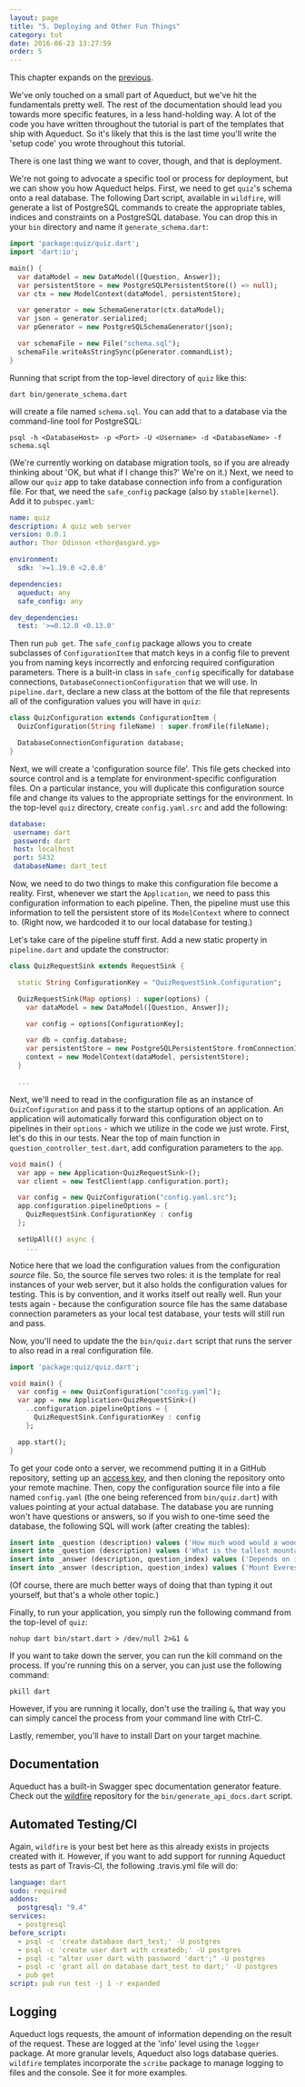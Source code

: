 ```yaml
---
layout: page
title: "5. Deploying and Other Fun Things"
category: tut
date: 2016-06-23 13:27:59
order: 5
---
```


This chapter expands on the [previous](model-relationships-and-joins.html).

We've only touched on a small part of Aqueduct, but we've hit the fundamentals pretty well. The rest of the documentation should lead you towards more specific features, in a less hand-holding way. A lot of the code you have written throughout the tutorial is part of the templates that ship with Aqueduct. So it's likely that this is the last time you'll write the 'setup code' you wrote throughout this tutorial.

There is one last thing we want to cover, though, and that is deployment.

We're not going to advocate a specific tool or process for deployment, but we can show you how Aqueduct helps. First, we need to get `quiz`'s schema onto a real database. The following Dart script, available in `wildfire`, will generate a list of PostgreSQL commands to create the appropriate tables, indices and constraints on a PostgreSQL database. You can drop this in your `bin` directory and name it `generate_schema.dart`:

```dart
import 'package:quiz/quiz.dart';
import 'dart:io';

main() {
  var dataModel = new DataModel([Question, Answer]);
  var persistentStore = new PostgreSQLPersistentStore(() => null);
  var ctx = new ModelContext(dataModel, persistentStore);

  var generator = new SchemaGenerator(ctx.dataModel);
  var json = generator.serialized;
  var pGenerator = new PostgreSQLSchemaGenerator(json);

  var schemaFile = new File("schema.sql");
  schemaFile.writeAsStringSync(pGenerator.commandList);
}
```

Running that script from the top-level directory of `quiz` like this:

```
dart bin/generate_schema.dart
```

will create a file named `schema.sql`. You can add that to a database via the command-line tool for PostgreSQL:

```
psql -h <DatabaseHost> -p <Port> -U <Username> -d <DatabaseName> -f schema.sql
```

(We're currently working on database migration tools, so if you are already thinking about 'OK, but what if I change this?' We're on it.) Next, we need to allow our `quiz` app to take database connection info from a configuration file. For that, we need the `safe_config` package (also by `stable|kernel`). Add it to `pubspec.yaml`:

```yaml
name: quiz
description: A quiz web server
version: 0.0.1
author: Thor Odinson <thor@asgard.yg>

environment:
  sdk: '>=1.19.0 <2.0.0'

dependencies:
  aqueduct: any
  safe_config: any

dev_dependencies:
  test: '>=0.12.0 <0.13.0'
```

Then run `pub get`. The `safe_config` package allows you to create subclasses of `ConfigurationItem` that match keys in a config file to prevent you from naming keys incorrectly and enforcing required configuration parameters. There is a built-in class in `safe_config` specifically for database connections, `DatabaseConnectionConfiguration` that we will use. In `pipeline.dart`, declare a new class at the bottom of the file that represents all of the configuration values you will have in `quiz`:

```dart
class QuizConfiguration extends ConfigurationItem {
  QuizConfiguration(String fileName) : super.fromFile(fileName);

  DatabaseConnectionConfiguration database;
}
```

Next, we will create a 'configuration source file'. This file gets checked into source control and is a template for environment-specific configuration files. On a particular instance, you will duplicate this configuration source file and change its values to the appropriate settings for the environment. In the top-level `quiz` directory, create `config.yaml.src` and add the following:

```yaml
database:
 username: dart
 password: dart
 host: localhost
 port: 5432
 databaseName: dart_test  
```

Now, we need to do two things to make this configuration file become a reality. First, whenever we start the `Application`, we need to pass this configuration information to each pipeline. Then, the pipeline must use this information to tell the persistent store of its `ModelContext` where to connect to. (Right now, we hardcoded it to our local database for testing.)

Let's take care of the pipeline stuff first. Add a new static property in `pipeline.dart` and update the constructor:

```dart
class QuizRequestSink extends RequestSink {

  static String ConfigurationKey = "QuizRequestSink.Configuration";

  QuizRequestSink(Map options) : super(options) {
    var dataModel = new DataModel([Question, Answer]);

    var config = options[ConfigurationKey];

    var db = config.database;
    var persistentStore = new PostgreSQLPersistentStore.fromConnectionInfo(db.username, db.password, db.host, db.port, db.databaseName);
    context = new ModelContext(dataModel, persistentStore);
  }

  ...
```

Next, we'll need to read in the configuration file as an instance of `QuizConfiguration` and pass it to the startup options of an application. An application will automatically forward this configuration object on to pipelines in their `options` - which we utilize in the code we just wrote. First, let's do this in our tests. Near the top of main function in `question_controller_test.dart`, add configuration parameters to the `app`.

```dart
void main() {
  var app = new Application<QuizRequestSink>();
  var client = new TestClient(app.configuration.port);

  var config = new QuizConfiguration("config.yaml.src");
  app.configuration.pipelineOptions = {
    QuizRequestSink.ConfigurationKey : config
  };

  setUpAll(() async {
    ...
```

Notice here that we load the configuration values from the configuration *source* file. So, the source file serves two roles: it is the template for real instances of your web server, but it also holds the configuration values for testing. This is by convention, and it works itself out really well. Run your tests again - because the configuration source file has the same database connection parameters as your local test database, your tests will still run and pass.

Now, you'll need to update the the `bin/quiz.dart` script that runs the server to also read in a real configuration file.

```dart
import 'package:quiz/quiz.dart';

void main() {
  var config = new QuizConfiguration("config.yaml");
  var app = new Application<QuizRequestSink>()
    ..configuration.pipelineOptions = {
      QuizRequestSink.ConfigurationKey : config
    };

  app.start();
}
```

To get your code onto a server, we recommend putting it in a GitHub repository, setting up an [access key](https://help.github.com/articles/generating-an-ssh-key/), and then cloning the repository onto your remote machine. Then, copy the configuration source file into a file named `config.yaml` (the one being referenced from `bin/quiz.dart`) with values pointing at your actual database. The database you are running won't have questions or answers, so if you wish to one-time seed the database, the following SQL will work (after creating the tables):

```sql
insert into _question (description) values ('How much wood would a woodchuck chuck?');
insert into _question (description) values ('What is the tallest mountain?');
insert into _answer (description, question_index) values ('Depends on if it can.', 1);
insert into _answer (description, question_index) values ('Mount Everest.', 2);
```

(Of course, there are much better ways of doing that than typing it out yourself, but that's a whole other topic.)

Finally, to run your application, you simply run the following command from the top-level of `quiz`:

```
nohup dart bin/start.dart > /dev/null 2>&1 &
```

If you want to take down the server, you can run the kill command on the process. If you're running this on a server, you can just use the following command:

```
pkill dart
```

However, if you are running it locally, don't use the trailing `&`, that way you can simply cancel the process from your command line with Ctrl-C.

Lastly, remember, you'll have to install Dart on your target machine.

Documentation
---

Aqueduct has a built-in Swagger spec documentation generator feature. Check out the [wildfire](https://github.com/stablekernel/wildfire) repository for the `bin/generate_api_docs.dart` script.


Automated Testing/CI
---

Again, `wildfire` is your best bet here as this already exists in projects created with it. However, if you want to add support for running Aqueduct tests as part of Travis-CI, the following .travis.yml file will do:

```yaml
language: dart
sudo: required
addons:
  postgresql: "9.4"
services:
  - postgresql
before_script:
  - psql -c 'create database dart_test;' -U postgres
  - psql -c 'create user dart with createdb;' -U postgres
  - psql -c "alter user dart with password 'dart';" -U postgres
  - psql -c 'grant all on database dart_test to dart;' -U postgres
  - pub get
script: pub run test -j 1 -r expanded
```    

Logging
---

Aqueduct logs requests, the amount of information depending on the result of the request. These are logged at the 'info' level using the `logger` package. At more granular levels, Aqueduct also logs database queries. `wildfire` templates incorporate the `scribe` package to manage logging to files and the console. See it for more examples.
